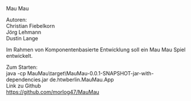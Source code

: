 Mau Mau

Autoren: \
Christian Fiebelkorn \
Jörg Lehmann \
Dustin Lange

Im Rahmen von Komponentenbasierte Entwicklung soll ein Mau Mau Spiel entwickelt.

Zum Starten:\
java -cp MauMau\target\MauMau-0.0.1-SNAPSHOT-jar-with-dependencies.jar de.htwberlin.MauMau.App \
Link zu Github\
https://github.com/morlog47/MauMau
